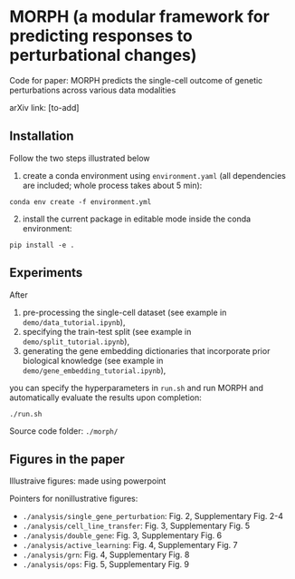 # MORPH (a modular framework for predicting responses to perturbational changes)

Code for paper: MORPH predicts the single-cell outcome of genetic perturbations across various data modalities

arXiv link: [to-add]

## Installation
Follow the two steps illustrated below

1. create a conda environment using `environment.yaml` (all dependencies are included; whole process takes about 5 min):
```
conda env create -f environment.yml
```
2. install the current package in editable mode inside the conda environment:
```
pip install -e .
```

## Experiments

After 
1. pre-processing the single-cell dataset (see example in `demo/data_tutorial.ipynb`),
2. specifying the train-test split (see example in `demo/split_tutorial.ipynb`), 
3. generating the gene embedding dictionaries that incorporate prior biological knowledge (see example in `demo/gene_embedding_tutorial.ipynb`),

you can specify the hyperparameters in `run.sh` and run MORPH and automatically evaluate the results upon completion:
```
./run.sh
```

Source code folder: `./morph/`

## Figures in the paper

Illustraive figures: made using powerpoint

Pointers for nonillustrative figures:

- `./analysis/single_gene_perturbation`: Fig. 2, Supplementary Fig. 2-4
- `./analysis/cell_line_transfer`: Fig. 3, Supplementary Fig. 5
- `./analysis/double_gene`: Fig. 3, Supplementary Fig. 6
- `./analysis/active_learning`: Fig. 4, Supplementary Fig. 7
- `./analysis/grn`: Fig. 4, Supplementary Fig. 8
- `./analysis/ops`: Fig. 5, Supplementary Fig. 9

